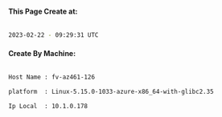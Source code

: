 
   
#### This Page Create at:

```bash

2023-02-22 - 09:29:31 UTC

```

#### Create By Machine:

```bash

Host Name : fv-az461-126

platform  : Linux-5.15.0-1033-azure-x86_64-with-glibc2.35

Ip Local  : 10.1.0.178

```

